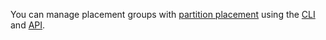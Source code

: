 You can manage placement groups with [partition placement](../../compute/concepts/placement-groups.md#partition) using the [CLI](../../cli/quickstart.md) and [API](../../compute/api-ref/).